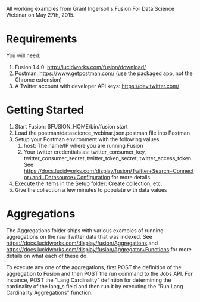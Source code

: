 All working examples from Grant Ingersoll's Fusion For Data Science Webinar on May 27th, 2015.


Requirements
==============

You will need:

1. Fusion 1.4.0: http://lucidworks.com/fusion/download/
1. Postman: https://www.getpostman.com/ (use the packaged app, not the Chrome extension)
1. A Twitter account with developer API keys: https://dev.twitter.com/


Getting Started
==============

1. Start Fusion: $FUSION_HOME/bin/fusion start
1. Load the postman/datascience_webinar.json.postman file into Postman
1. Setup your Postman environment with the following values
   1. host: The name/IP where you are running Fusion
   1. Your twitter credentials as: twitter_consumer_key, twitter_consumer_secret, twitter_token_secret, twitter_access_token.  See https://docs.lucidworks.com/display/fusion/Twitter+Search+Connector+and+Datasource+Configuration for more details.
1. Execute the items in the Setup folder: Create collection, etc.
1. Give the collection a few minutes to populate with data values


Aggregations
==============

The Aggregations folder ships with various examples of running aggregations on the raw Twitter data that was indexed.  See https://docs.lucidworks.com/display/fusion/Aggregations and https://docs.lucidworks.com/display/fusion/Aggregator+Functions for more details on what each of these do.

To execute any one of the aggregations, first POST the definition of the aggregation to Fusion and then POST the run command to the Jobs API.  For instance, POST the "Lang Cardinality" defintion for determining the cardinality of the lang_s field and then run it by executing the "Run Lang Cardinality Aggregations" function.
